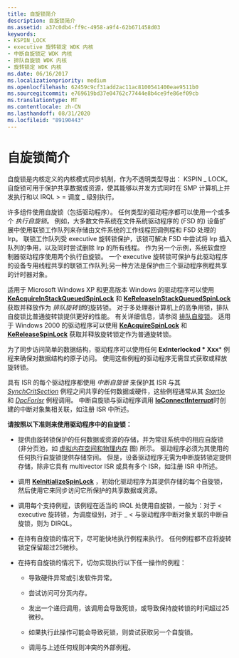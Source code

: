 ```yaml
---
title: 自旋锁简介
description: 自旋锁简介
ms.assetid: a37c0db4-ff9c-4958-a9f4-62b671458d03
keywords:
- KSPIN_LOCK
- executive 旋转锁定 WDK 内核
- 中断自旋锁定 WDK 内核
- 排队自旋锁 WDK 内核
- 旋转锁定 WDK 内核
ms.date: 06/16/2017
ms.localizationpriority: medium
ms.openlocfilehash: 62459c9cf31add2ac11ac8100541400eae9511b0
ms.sourcegitcommit: e769619bd37e04762c77444e8b4ce9fe86ef09cb
ms.translationtype: MT
ms.contentlocale: zh-CN
ms.lasthandoff: 08/31/2020
ms.locfileid: "89190443"
---
```

# <a name="introduction-to-spin-locks"></a>自旋锁简介





自旋锁是内核定义的内核模式同步机制，作为不透明类型导出： KSPIN \_ LOCK。 自旋锁可用于保护共享数据或资源，使其能够以并发方式同时在 SMP 计算机上并发执行和以 IRQL &gt; = 调度 \_ 级别执行。

许多组件使用自旋锁（包括驱动程序）。 任何类型的驱动程序都可以使用一个或多个 *执行自旋锁*。 例如，大多数文件系统在文件系统驱动程序的 (FSD 的) 设备扩展中使用联锁工作队列来存储由文件系统的工作线程回调例程和 FSD 处理的 Irp。 联锁工作队列受 executive 旋转锁保护，该锁可解决 FSD 中尝试将 Irp 插入队列的争用，以及同时尝试删除 Irp 的所有线程。 作为另一个示例，系统软盘控制器驱动程序使用两个执行自旋锁。 一个 executive 旋转锁可保护与此驱动程序的设备专用线程共享的联锁工作队列;另一种方法是保护由三个驱动程序例程共享的计时器对象。

适用于 Microsoft Windows XP 和更高版本 Windows 的驱动程序可以使用 [**KeAcquireInStackQueuedSpinLock**](/previous-versions/windows/hardware/drivers/ff551899(v=vs.85)) 和 [**KeReleaseInStackQueuedSpinLock**](/windows-hardware/drivers/ddi/wdm/nf-wdm-kereleaseinstackqueuedspinlock) 获取并释放作为 *排队旋转锁*的旋转锁。 对于多处理器计算机上的高争用锁，排队自旋锁比普通旋转锁提供更好的性能。 有关详细信息，请参阅 [排队自旋锁](queued-spin-locks.md)。 适用于 Windows 2000 的驱动程序可以使用 [**KeAcquireSpinLock**](/windows-hardware/drivers/ddi/wdm/nf-wdm-keacquirespinlock) 和 [**KeReleaseSpinLock**](/windows-hardware/drivers/ddi/wdm/nf-wdm-kereleasespinlock) 获取并释放旋转锁定作为普通旋转锁。

为了同步访问简单的数据结构，驱动程序可以使用任何 **ExInterlocked * Xxx*** 例程来确保对数据结构的原子访问。 使用这些例程的驱动程序无需显式获取或释放旋转锁。

具有 ISR 的每个驱动程序都使用 *中断自旋锁* 来保护其 ISR 与其 [*SynchCritSection*](/windows-hardware/drivers/ddi/wdm/nc-wdm-ksynchronize_routine) 例程之间共享的任何数据或硬件，这些例程通常从其 [*StartIo*](/windows-hardware/drivers/ddi/wdm/nc-wdm-driver_startio) 和 [*DpcForIsr*](/windows-hardware/drivers/ddi/wdm/nc-wdm-io_dpc_routine) 例程调用。 中断自旋锁与驱动程序调用 [**IoConnectInterrupt**](/windows-hardware/drivers/ddi/wdm/nf-wdm-ioconnectinterrupt)时创建的中断对象集相关联，如注册 ISR 中所述。

**请按照以下准则来使用驱动程序中的自旋锁：**

-   提供由旋转锁保护的任何数据或资源的存储，并为常驻系统中的相应自旋锁 (非分页池，如 [虚拟内存空间和物理内存](overview-of-windows-memory-space.md) 图) 所示。 驱动程序必须为其使用的任何执行自旋锁提供存储空间。 但是，设备驱动程序无需为中断旋转锁定提供存储，除非它具有 multivector ISR 或具有多个 ISR，如注册 ISR 中所述。

-   调用 [**KeInitializeSpinLock**](/windows-hardware/drivers/ddi/wdm/nf-wdm-keinitializespinlock) ，初始化驱动程序为其提供存储的每个自旋锁，然后使用它来同步访问它所保护的共享数据或资源。

-   调用每个支持例程，该例程在适当的 IRQL 处使用自旋锁，一般为：对于 &lt; executive 旋转锁，为调度级别，对于 \_ &lt; 与驱动程序中断对象关联的中断自旋锁，则为 DIRQL。

-   在持有自旋锁的情况下，尽可能快地执行例程来执行。 任何例程都不应将旋转锁定保留超过25微秒。

-   在持有自旋锁的情况下，切勿实现执行以下任一操作的例程：

    -   导致硬件异常或引发软件异常。

    -   尝试访问可分页内存。

    -   发出一个递归调用，该调用会导致死锁，或导致保持旋转锁的时间超过25微秒。

    -   如果执行此操作可能会导致死锁，则尝试获取另一个自旋锁。

    -   调用与上述任何规则冲突的外部例程。

 

